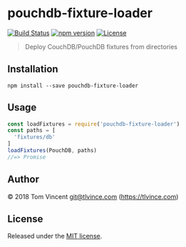 # pouchdb-fixture-loader

[![Build Status][travis-image]][travis-url]
[![npm version][npm-image]][npm-url]
[![License][license-image]][license-url]

[travis-url]: https://travis-ci.org/tlvince/pouchdb-fixture-loader
[travis-image]: https://img.shields.io/travis/tlvince/pouchdb-fixture-loader.svg
[npm-url]: https://www.npmjs.com/package/pouchdb-fixture-loader
[npm-image]: https://img.shields.io/npm/v/pouchdb-fixture-loader.svg
[license-url]: https://opensource.org/licenses/MIT
[license-image]: https://img.shields.io/npm/l/pouchdb-fixture-loader.svg

> Deploy CouchDB/PouchDB fixtures from directories

## Installation

```shell
npm install --save pouchdb-fixture-loader
```

## Usage

```js
const loadFixtures = require('pouchdb-fixture-loader')
const paths = [
  'fixtures/db'
]
loadFixtures(PouchDB, paths)
//=> Promise
```

## Author

© 2018 Tom Vincent <git@tlvince.com> (https://tlvince.com)

## License

Released under the [MIT license](http://tlvince.mit-license.org).
